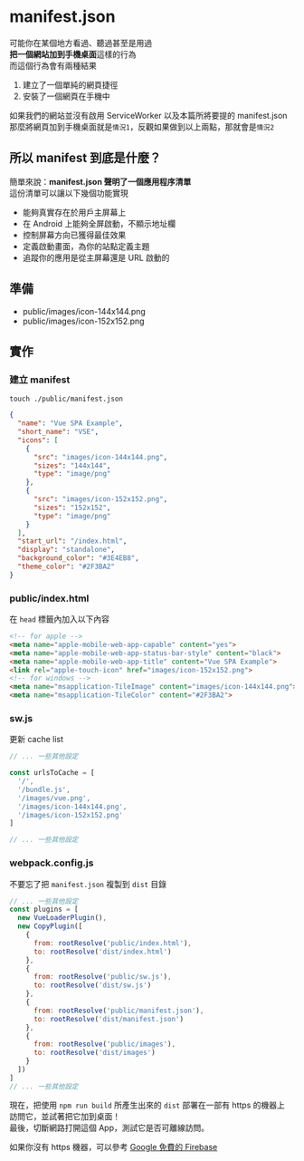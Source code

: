 
# manifest.json

可能你在某個地方看過、聽過甚至是用過  
**把一個網站加到手機桌面**這樣的行為  
而這個行為會有兩種結果  
1. 建立了一個單純的網頁捷徑
2. 安裝了一個網頁在手機中

如果我們的網站並沒有啟用 ServiceWorker 以及本篇所將要提的 manifest.json  
那麼將網頁加到手機桌面就是`情況1`，反觀如果做到以上兩點，那就會是`情況2`  

## 所以 manifest 到底是什麼？
簡單來說：**manifest.json 聲明了一個應用程序清單**  
這份清單可以讓以下幾個功能實現  

- 能夠真實存在於用戶主屏幕上
- 在 Android 上能夠全屏啟動，不顯示地址欄
- 控制屏幕方向已獲得最佳效果
- 定義啟動畫面，為你的站點定義主題
- 追蹤你的應用是從主屏幕還是 URL 啟動的

## 準備

- public/images/icon-144x144.png
- public/images/icon-152x152.png

## 實作

### 建立 manifest

```shell
touch ./public/manifest.json
```

```json
{
  "name": "Vue SPA Example",
  "short_name": "VSE",
  "icons": [
    {
      "src": "images/icon-144x144.png",
      "sizes": "144x144",
      "type": "image/png"
    },
    {
      "src": "images/icon-152x152.png",
      "sizes": "152x152",
      "type": "image/png"
    }
  ],
  "start_url": "/index.html",
  "display": "standalone",
  "background_color": "#3E4EB8",
  "theme_color": "#2F3BA2"
}
```

### public/index.html

在 `head` 標籤內加入以下內容

```html
<!-- for apple -->
<meta name="apple-mobile-web-app-capable" content="yes">
<meta name="apple-mobile-web-app-status-bar-style" content="black">
<meta name="apple-mobile-web-app-title" content="Vue SPA Example">
<link rel="apple-touch-icon" href="images/icon-152x152.png">
<!-- for windows -->
<meta name="msapplication-TileImage" content="images/icon-144x144.png">
<meta name="msapplication-TileColor" content="#2F3BA2">
```

### sw.js

更新 cache list

```javascript
// ... 一些其他設定

const urlsToCache = [
  '/',
  '/bundle.js',
  '/images/vue.png',
  '/images/icon-144x144.png',
  '/images/icon-152x152.png'
]

// ... 一些其他設定
```

### webpack.config.js

不要忘了把 `manifest.json` 複製到 `dist` 目錄

```javascript
// ... 一些其他設定
const plugins = [
  new VueLoaderPlugin(),
  new CopyPlugin([
    {
      from: rootResolve('public/index.html'),
      to: rootResolve('dist/index.html')
    },
    {
      from: rootResolve('public/sw.js'),
      to: rootResolve('dist/sw.js')
    },
    {
      from: rootResolve('public/manifest.json'),
      to: rootResolve('dist/manifest.json')
    },
    {
      from: rootResolve('public/images'),
      to: rootResolve('dist/images')
    }
  ])
]
// ... 一些其他設定
```

現在，把使用 `npm run build` 所產生出來的 `dist` 部署在一部有 https 的機器上  
訪問它，並試著把它加到桌面！  
最後，切斷網路打開這個 App，測試它是否可離線訪問。  

如果你沒有 https 機器，可以參考 [Google 免費的 Firebase](https://firebase.google.com/)
